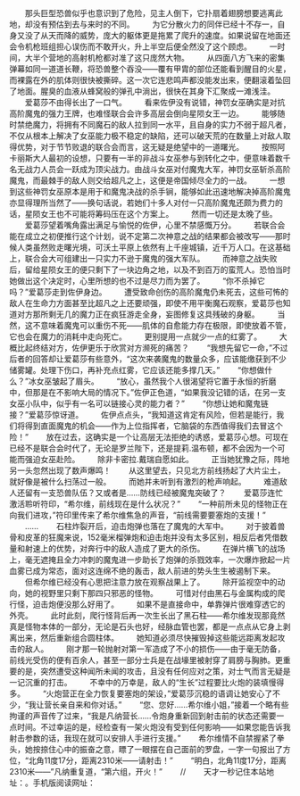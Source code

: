 　　那头巨型恐兽似乎也意识到了危险，见主人倒下，它扑扇着翅膀想要逃离此地，却没有预估到去与来时的不同。
　　为它分散火力的同伴已经十不存一，自身又没了从天而降的威势，庞大的躯体更是拖累了爬升的速度。如果说留在地面还会令机枪班组担心误伤而不敢开火，升上半空后便全然没了这个顾虑。
　　一时间，大半个营地的高射机枪都对准了这只庞然大物。
　　从四面八方飞来的密集弹幕如同一道道长鞭，将恐兽整个吞没——覆有甲胄的部位还能看到醒目的火星，而裸露在外的肌体则很快被撕碎。这一次它连悲鸣声都没能发出来，便翻滚着坠回了地面。腥臭的血液从蜂窝般的弹孔中淌出，很快在其身下汇聚成一滩浅洼。
　　爱葛莎不由得长出了一口气。
　　看来佐伊没有说错，神罚女巫确实是对抗高阶魔鬼的强力王牌，也难怪联合会许多高层会倒向星陨女王一边。
　　能够随时禁绝魔力，将拥有不同魔石的敌人拉到同一水平，且自身的实力不弱于超凡者，不仅从根本上解决了女巫能力极不稳定的缺陷，还可以破天荒的在数量上对敌人取得优势，对于节节败退的联合会而言，这无疑是绝望中的一道曙光。
　　按照阿卡丽斯大人最初的设想，只要有一半的非战斗女巫参与到转化之中，便意味着数千名无战力人员会一跃成为顶尖战力。由战斗女巫对付魔鬼大军，神罚女巫斩杀高阶魔鬼，而最棘手的敌人则交给超凡之上，这便是帝国倾尽全力的一战。
　　一想到这些神罚女巫原本是用于和魔鬼决战的杀手锏，能够如此迅速地解决掉高阶魔鬼亦显得理所当然了——换句话说，若她们十多人对付一只高阶魔鬼还颇为费力的话，星陨女王也不可能将筹码压在这个方案上。
　　然而一切还是太晚了些。
　　爱葛莎望着嘴角露出满足与愉悦的佐伊，心里不禁感慨万分。
　　若联合会能在成立之初便推行这个计划，说不定第二次神意之战的结果都会被改写——那时候人类虽然败走曙光境，可沃土平原上依然有上千座城镇，近千万人口。在这基础上，联合会大可组建出一只实力不逊于魔鬼的强大军队。
　　而神意之战失败后，留给星陨女王的便只剩下了一块边角之地，以及不到百万的蛮荒人。恐怕当时她做出这个决定时，心里所想的也不过是尽力而为罢了。
　　“你不杀掉它吗？”爱葛莎走到佐伊身边。
　　遭受致命创伤的高阶魔鬼仍未死去，这些可怖的敌人在生命力方面甚至比超凡之上还要顽强，即使不用平衡魔石观察，爱葛莎也知道对方那所剩无几的魔力正在疯狂游走全身，妄图修复这具残破的身躯。
　　当然，这不意味着魔鬼可以重伤不死——肌体的自愈能力存在极限，即使放着不管，它也会在魔力的消耗中走向死亡。
　　更别提用一点就少一点的红雾了。
　　大概比起终结对方，佐伊更乐于欣赏对方濒死的痛苦？
　　“我想先留它一命，”不过后者的回答却让爱葛莎有些意外，“这次来袭魔鬼的数量众多，应该能缴获到不少储雾罐。处理下伤口，再补充点红雾，它应该还能多撑几天。”
　　“你想做什么？”冰女巫皱起了眉头。
　　“放心，虽然我个人很渴望将它置于永恒的折磨中，但那是在不影响大局的情况下。”佐伊正色道，“如果我没记错的话，在另一支女巫小队中，似乎有一名可以链接心灵的能力者？”
　　“你想让她和魔鬼链接？”爱葛莎惊讶道。
　　佐伊点点头，“我知道这肯定有风险，但若是能行，我们将得到直面魔鬼的机会——作为上位指挥者，它脑袋的东西值得我们去冒这个险！”
　　放在过去，这确实是一个让高层无法拒绝的诱惑，爱葛莎心想。可现在已经不是联合会时代了，无论是罗兰陛下，还是提莉.温布顿，都不会因为一个可能而强迫女巫赴险。
　　除非卡密拉.戴瑞自愿如此。
　　正当她犹豫之际，阵地另一头忽然出现了数声爆鸣！
　　从这里望去，只见北方前线扬起了大片尘土，就好像是被什么扫荡过一般。
　　而她并未听到有激烈的枪声响起。
　　难道敌人还留有一支恐兽队伍？又或者是……防线已经被魔鬼突破了？
　　爱葛莎连忙激活聆听符印，“希尔维，前线现在是什么状况？”
　　“一种前所未见的怪物正在向我们进攻，”符印里传来了希尔维焦急的声音，“前线需要要塞炮的支援！”
　　……
　　石柱炸裂开后，迫击炮弹也落在了魔鬼的大军中。
　　对于披着兽骨和皮革的狂魔来说，152毫米榴弹炮和迫击炮并没有太多区别，相反后者凭借数量和射速上的优势，对奔行中的敌人造成了更大的杀伤。
　　在弹片横飞的战场上，毫无遮掩且全力冲刺的魔鬼进一步助长了炮弹的杀戮效率，一次爆炸掀起一片血雾已成为常态，面对这连绵不绝的轰击，敌人前进的势头生生被遏制下来。
　　但希尔维已经没有心思把注意力放在观察战果上了。
　　除开监视空中的动向，她的视野里只剩下那四只邪恶的怪物。
　　可惜对付由黑石与金属构成的爬行怪，迫击炮便没那么好用了。
　　如果不是直接命中，单靠弹片很难穿透它的外壳。
　　此时此刻，爬行怪背后再一次生长出了黑石柱——希尔维发现那竟然真是怪物本体的一部分，无论是石头也好，经脉血管也罢，都是一点点从它身上剥离出来，然后重新组合圆柱体。
　　她知道必须尽快摧毁掉这些能远距离发起攻击的敌人。
　　刚才那一轮抛射对第一军造成了不小的损伤——由于毫无防备，前线光受伤的便有百余人，甚至一部分士兵是在战壕里被射穿了肩膀与胸肺。更重要的是，突然遭受这种闻所未闻的攻击，且没有任何应对之策，对士气而言无疑是一记沉重的打击。
　　不幸中的万幸是，敌人的“生长”过程要比火炮的装填慢得多。
　　“火炮营正在全力恢复要塞炮的架设，”爱葛莎沉稳的语调让她安心了不少，“我让营长亲自来和你对话。”
　　“您、您好……希尔维小姐，”接着一个略有些拘谨的声音传了过来，“我是凡纳营长……令炮身重新回到射击前的状态还需要一点时间。不过幸运的是，经检查有一架火炮没有受到任何影响——如果您能告诉我射击参数的话，我现在就可以安排人手进行支援。”
　　希尔维情不自禁握紧了拳头，她按捺住心中的振奋之意，瞟了一眼摆在自己面前的罗盘，一字一句报出了方位，“北角11度17分，距离2310米——请射击！”
　　“明白，北角11度17分，距离2310米——”凡纳重复道，“第六组，开火！”
　　//
　　天才一秒记住本站地址：。手机版阅读网址：